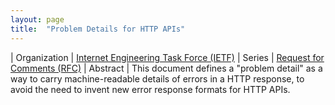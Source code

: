 ```yaml
---
layout: page
title:  "Problem Details for HTTP APIs"
---
```


| Organization | [Internet Engineering Task Force (IETF)](..)
| Series | [Request for Comments (RFC)](..)
| Abstract | This document defines a "problem detail" as a way to carry machine-readable details of errors in a HTTP response, to avoid the need to invent new error response formats for HTTP APIs.